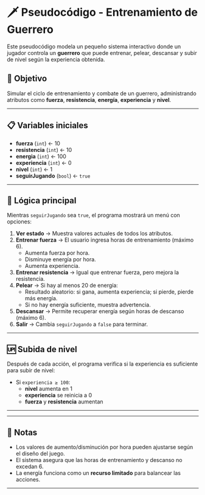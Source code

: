 # 🗡️ Pseudocódigo - Entrenamiento de Guerrero

Este pseudocódigo modela un pequeño sistema interactivo donde un jugador controla un **guerrero** que puede entrenar, pelear, descansar y subir de nivel según la experiencia obtenida.

## 🎯 Objetivo
Simular el ciclo de entrenamiento y combate de un guerrero, administrando atributos como **fuerza**, **resistencia**, **energía**, **experiencia** y **nivel**.

---

## 📋 Variables iniciales

- **fuerza** (`int`) ← 10  
- **resistencia** (`int`) ← 10  
- **energia** (`int`) ← 100  
- **experiencia** (`int`) ← 0  
- **nivel** (`int`) ← 1  
- **seguirJugando** (`bool`) ← `true`  

---

## 🔄 Lógica principal

Mientras `seguirJugando` sea `true`, el programa mostrará un menú con opciones:

1. **Ver estado** → Muestra valores actuales de todos los atributos.
2. **Entrenar fuerza** → El usuario ingresa horas de entrenamiento (máximo 6).  
   - Aumenta fuerza por hora.  
   - Disminuye energía por hora.  
   - Aumenta experiencia.
3. **Entrenar resistencia** → Igual que entrenar fuerza, pero mejora la resistencia.
4. **Pelear** → Si hay al menos 20 de energía:  
   - Resultado aleatorio: si gana, aumenta experiencia; si pierde, pierde más energía.  
   - Si no hay energía suficiente, muestra advertencia.
5. **Descansar** → Permite recuperar energía según horas de descanso (máximo 6).
6. **Salir** → Cambia `seguirJugando` a `false` para terminar.

---

## 🆙 Subida de nivel

Después de cada acción, el programa verifica si la experiencia es suficiente para subir de nivel:
- Si `experiencia ≥ 100`:  
  - **nivel** aumenta en 1  
  - **experiencia** se reinicia a 0  
  - **fuerza** y **resistencia** aumentan

---



--- 

## 📝 Notas

- Los valores de aumento/disminución por hora pueden ajustarse según el diseño del juego.  
- El sistema asegura que las horas de entrenamiento y descanso no excedan 6.  
- La energía funciona como un **recurso limitado** para balancear las acciones.  

---
